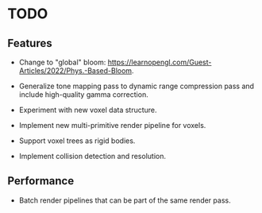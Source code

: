 # TODO

## Features

- Change to "global" bloom: https://learnopengl.com/Guest-Articles/2022/Phys.-Based-Bloom.

- Generalize tone mapping pass to dynamic range compression pass and include high-quality gamma correction.

- Experiment with new voxel data structure.

- Implement new multi-primitive render pipeline for voxels.

- Support voxel trees as rigid bodies.

- Implement collision detection and resolution.

## Performance

- Batch render pipelines that can be part of the same render pass.
